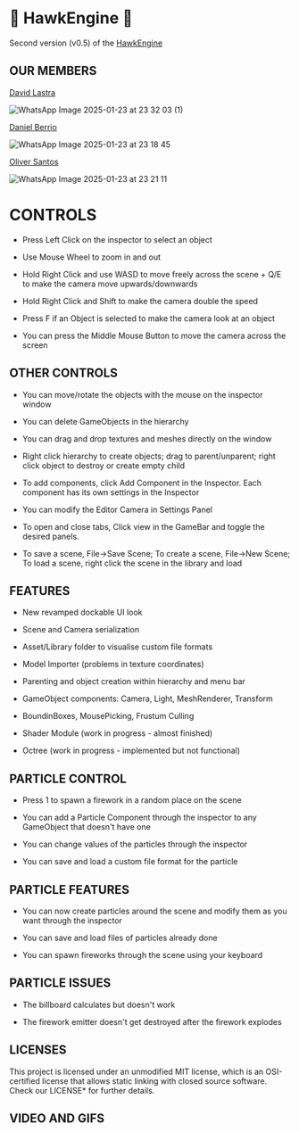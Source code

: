 
# 🦅 HawkEngine 🦅 #

Second version (v0.5) of the [HawkEngine](https://github.com/CITM-UPC/HawkEngine)

## OUR MEMBERS ##

[David Lastra](https://github.com/DavidLastra8)

![WhatsApp Image 2025-01-23 at 23 32 03 (1)](https://github.com/user-attachments/assets/c14bdb56-2bab-4f6e-82bd-7cc2b2b9bf97)

[Daniel Berrio](https://github.com/Onnda)

![WhatsApp Image 2025-01-23 at 23 18 45](https://github.com/user-attachments/assets/215ef3e4-7fd3-4a2e-a06a-841a267813f1)


[Oliver Santos](https://github.com/Esnaiper) 

![WhatsApp Image 2025-01-23 at 23 21 11](https://github.com/user-attachments/assets/7561400c-6baf-4138-9210-892d425d026e)

# CONTROLS #

- Press Left Click on the inspector to select an object

- Use Mouse Wheel to zoom in and out

- Hold Right Click and use WASD to move freely across the scene + Q/E to make the camera move upwards/downwards

- Hold Right Click and Shift to make the camera double the speed

- Press F if an Object is selected to make the camera look at an object

- You can press the Middle Mouse Button to move the camera across the screen

## OTHER CONTROLS ##

- You can move/rotate the objects with the mouse on the inspector window

- You can delete GameObjects in the hierarchy

- You can drag and drop textures and meshes directly on the window

- Right click hierarchy to create objects; drag to parent/unparent; right click object to destroy or create empty child

- To add components, click Add Component in the Inspector. Each component has its own settings in the Inspector

- You can modify the Editor Camera in Settings Panel

- To open and close tabs, Click view in the GameBar and toggle the desired panels.

- To save a scene, File->Save Scene; To create a scene, File->New Scene; To load a scene, right click the scene in the library and load

## FEATURES ##

- New revamped dockable UI look

- Scene and Camera serialization

- Asset/Library folder to visualise custom file formats

- Model Importer (problems in texture coordinates)

- Parenting and object creation within hierarchy and menu bar

- GameObject components: Camera, Light, MeshRenderer, Transform

- BoundinBoxes, MousePicking, Frustum Culling

- Shader Module (work in progress - almost finished)

- Octree (work in progress - implemented but not functional)

## PARTICLE CONTROL ##

- Press 1 to spawn a firework in a random place on the scene

- You can add a Particle Component through the inspector to any GameObject that doesn't have one

- You can change values of the particles through the inspector

- You can save and load a custom file format for the particle

## PARTICLE FEATURES ##

- You can now create particles around the scene and modify them as you want through the inspector

- You can save and load files of particles already done

- You can spawn fireworks through the scene using your keyboard

## PARTICLE ISSUES ##

- The billboard calculates but doesn't work

- The firework emitter doesn't get destroyed after the firework explodes

## LICENSES ##

This project is licensed under an unmodified MIT license, which is an OSI-certified license that allows static linking 
with closed source software. Check our LICENSE* for further details.

## VIDEO AND GIFS ##


